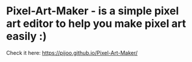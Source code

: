 # Pixel-Art-Maker - is a simple pixel art editor to help you make pixel art easily :)
Check it here: https://pijoo.github.io/Pixel-Art-Maker/
